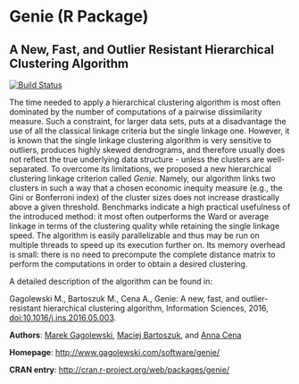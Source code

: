 # Genie (R Package)
## A New, Fast, and Outlier Resistant Hierarchical Clustering Algorithm

[![Build Status](https://travis-ci.org/gagolews/genie.png?branch=master)](https://travis-ci.org/gagolews/genie)

The time needed to apply a hierarchical clustering algorithm
is most often dominated by the number of computations of a pairwise
dissimilarity measure. Such a constraint, for larger data sets,
puts  at a disadvantage the use of all the classical linkage
criteria but the single linkage one. However, it is known that the single
linkage clustering algorithm is very sensitive to outliers, produces highly
skewed dendrograms, and therefore usually does not reflect the true
underlying data structure - unless the clusters are well-separated.
To overcome its limitations, we proposed a new hierarchical clustering linkage
criterion called *Genie*. Namely, our algorithm links two clusters in such 
a way that a chosen economic inequity measure (e.g., the Gini or Bonferroni 
index) of the cluster sizes does not increase drastically above a given 
threshold. Benchmarks indicate a high practical usefulness of the introduced 
method: it most often outperforms the Ward or average linkage in terms of
the clustering quality while retaining the single linkage speed.
The algorithm is easily parallelizable and thus may be run
on multiple threads to speed up its execution further on.
Its memory overhead is small: there is no need to precompute the complete
distance matrix to perform the computations in order to obtain a desired
clustering.

A detailed description of the algorithm can be found in:

Gagolewski M., Bartoszuk M., Cena A., Genie: A new, fast, and outlier-resistant
hierarchical clustering algorithm, Information Sciences, 2016,
[doi:10.1016/j.ins.2016.05.003](http://dx.doi.org/10.1016/j.ins.2016.05.003).

**Authors**: [Marek Gagolewski](http://www.gagolewski.com/), 
[Maciej Bartoszuk](http://bartoszuk.rexamine.com), and 
[Anna Cena](http://cena.rexamine.com)

**Homepage**: http://www.gagolewski.com/software/genie/

**CRAN entry**: http://cran.r-project.org/web/packages/genie/
